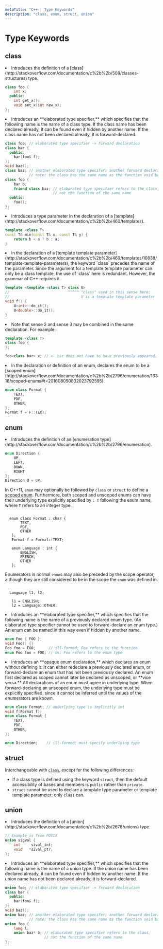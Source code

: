 ```yaml
---
metaTitle: "C++ | Type Keywords"
description: "class, enum, struct, union"
---
```


# Type Keywords



## class


<li>
Introduces the definition of a [class](http://stackoverflow.com/documentation/c%2b%2b/508/classes-structures) type.

```cpp
class foo {
    int x;
  public:
    int get_x();
    void set_x(int new_x);
};

```


</li>
<li>
Introduces an **elaborated type specifier,** which specifies that the following name is the name of a class type. If the class name has been declared already, it can be found even if hidden by another name. If the class name has not been declared already, it is forward-declared.

```cpp
class foo; // elaborated type specifier -> forward declaration
class bar {
  public:
    bar(foo& f);
};
void baz();
class baz; // another elaborated type specifer; another forward declaration
           // note: the class has the same name as the function void baz()
class foo {
    bar b;
    friend class baz; // elaborated type specifier refers to the class,
                      // not the function of the same name
  public:
    foo();
};

```


</li>
<li>
Introduces a type parameter in the declaration of a [template](http://stackoverflow.com/documentation/c%2b%2b/460/templates).

```cpp
template <class T>
const T& min(const T& x, const T& y) {
    return b < a ? b : a;
}

```


</li>
<li>
In the declaration of a [template template parameter](http://stackoverflow.com/documentation/c%2b%2b/460/templates/10838/template-template-parameters), the keyword `class` precedes the name of the parameter. Since the argument for a template template parameter can only be a class template, the use of `class` here is redundant. However, the grammar of C++ requires it.

```cpp
template <template <class T> class U>
//                           ^^^^^ "class" used in this sense here;
//                                 U is a template template parameter
void f() {
    U<int>::do_it();
    U<double>::do_it();
}

```


</li>
<li>
Note that sense 2 and sense 3 may be combined in the same declaration. For example:

```cpp
template <class T>
class foo {
};

foo<class bar> x; // <- bar does not have to have previously appeared.

```


</li>

<li>
In the declaration or definition of an enum, declares the enum to be a [scoped enum](http://stackoverflow.com/documentation/c%2b%2b/2796/enumeration/13318/scoped-enums#t=201608050832023792595).

```cpp
enum class Format {
    TEXT,
    PDF,
    OTHER,
};
Format f = F::TEXT;

```


</li>



## enum


<li>
Introduces the definition of an [enumeration type](http://stackoverflow.com/documentation/c%2b%2b/2796/enumeration).

```cpp
enum Direction {
    UP,
    LEFT,
    DOWN,
    RIGHT
};
Direction d = UP;

```


</li>

In C++11, `enum` may optionally be followed by `class` or `struct` to define a [scoped enum](http://stackoverflow.com/documentation/c%2b%2b/2796/enumeration/13318/scoped-enums). Furthermore, both scoped and unscoped enums can have their underlying type explicitly specified by `: T` following the enum name, where `T` refers to an integer type.

```

  enum class Format : char {
       TEXT,
       PDF,
       OTHER
   };
   Format f = Format::TEXT;

   enum Language : int {
       ENGLISH,
       FRENCH,
       OTHER
   };

```

Enumerators in normal `enum`s may also be preceded by the scope operator, although they are still considered to be in the scope the `enum` was defined in.

```

  Language l1, l2;

   l1 = ENGLISH;
   l2 = Language::OTHER;

```


<li>
Introduces an **elaborated type specifier,** which specifies that the following name is the name of a previously declared enum type. (An elaborated type specifier cannot be used to forward-declare an enum type.) An enum can be named in this way even if hidden by another name.

```cpp
enum Foo { FOO };
void Foo() {}
Foo foo = FOO;      // ill-formed; Foo refers to the function
enum Foo foo = FOO; // ok; Foo refers to the enum type

```


</li>

<li>
Introduces an **opaque enum declaration,** which declares an enum without defining it. It can either redeclare a previously declared enum, or forward-declare an enum that has not been previously declared.
An enum first declared as scoped cannot later be declared as unscoped, or **vice versa.** All declarations of an enum must agree in underlying type.
When forward-declaring an unscoped enum, the underlying type must be explicitly specified, since it cannot be inferred until the values of the enumerators are known.

```cpp
enum class Format; // underlying type is implicitly int
void f(Format f);
enum class Format {
    TEXT,
    PDF,
    OTHER,
};

enum Direction;    // ill-formed; must specify underlying type

```


</li>



## struct


Interchangeable with [`class`](http://stackoverflow.com/documentation/c%2b%2b/4891/keywords/18504/class), except for the following differences:

- If a class type is defined using the keyword `struct`, then the default accessibility of bases and members is `public` rather than `private`.
- `struct` cannot be used to declare a template type parameter or template template parameter; only `class` can.



## union


<li>
Introduces the definition of a [union](http://stackoverflow.com/documentation/c%2b%2b/2678/unions) type.

```cpp
// Example is from POSIX
union sigval {
    int     sival_int;
    void   *sival_ptr;
};

```


</li>
<li>
Introduces an **elaborated type specifier,** which specifies that the following name is the name of a union type. If the union name has been declared already, it can be found even if hidden by another name. If the union name has not been declared already, it is forward-declared.

```cpp
union foo; // elaborated type specifier -> forward declaration
class bar {
  public:
    bar(foo& f);
};
void baz();
union baz; // another elaborated type specifer; another forward declaration
           // note: the class has the same name as the function void baz()
union foo {
    long l;
    union baz* b; // elaborated type specifier refers to the class,
                  // not the function of the same name
};

```


</li>

